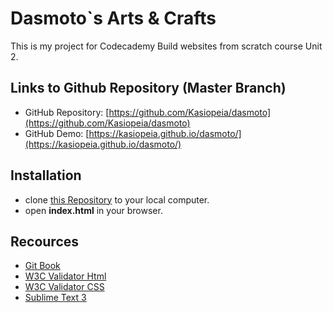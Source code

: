 # Dasmoto`s Arts & Crafts
This is my project for Codecademy Build websites from scratch course Unit 2.

## Links to Github Repository (Master Branch)

* GitHub Repository: [https://github.com/Kasiopeia/dasmoto](https://github.com/Kasiopeia/dasmoto)
* GitHub Demo: [https://kasiopeia.github.io/dasmoto/](https://kasiopeia.github.io/dasmoto/)

## Installation

*   clone [this Repository](https://github.com/Kasiopeia/dasmoto) to your local computer.
*   open __index.html__ in your browser.

## Recources

* [Git Book](https://git-scm.com/book/de/v1)
* [W3C Validator Html](https://validator.w3.org/)
* [W3C Validator CSS](https://jigsaw.w3.org/css-validator/)
* [Sublime Text 3](https://www.sublimetext.com/3)